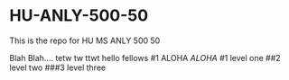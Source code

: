 # HU-ANLY-500-50
This is the repo for HU MS ANLY 500 50

Blah Blah.... 
tetw tw ttwt 
hello fellows
#1 ALOHA
*ALOHA*
#1 level one
##2 level two
###3 level three
